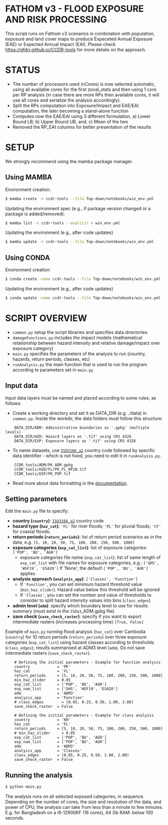# FATHOM v3 - FLOOD EXPOSURE AND RISK PROCESSING

This script runs on Fathom v3 scenarios in combination with population, exposure and land cover maps to produce Expeceted Annual Exposure (EAE) or Expected Annual Impact (EAI). Please check https://gfdrr.github.io/CCDR-tools for more details on the approach.



# STATUS
  - The number of processors used (nCores) is now selected automatic, using all available cores for the first zonal_stats and then using 1 core per RP analysis (in case there are more RPs then available cores, it will use all cores and serialize the analysis accordingly).
  - Split the RPs computation into Exposure/Impact and EAE/EAI computation, the later becoming a stand-alone function
  - Computes now the EAE/EAI using 3 different formulation, a) Lower Bound LB; b) Upper Bound UB, and; c) Mean of the two
  - Removed the RP_EAI columns for better presentation of the results

# SETUP
We strongly recommend using the mamba package manager.

## Using MAMBA

Environment creation:

```bash
$ mamba create -n ccdr-tools --file Top-down/notebooks/win_env.yml
```

Updating the environment spec (e.g., if package version changed or a package is added/removed):

```bash
$ mamba list -n ccdr-tools --explicit > win_env.yml
```

Updating the environment (e.g., after code updates)

```bash
$ mamba update -n ccdr-tools --file Top-down/notebooks/win_env.yml
```

## Using CONDA

Environment creation:

```bash
$ conda create -name ccdr-tools --file Top-down/notebooks/win_env.yml
```

Updating the environment (e.g., after code updates)

```bash
$ conda update -name ccdr-tools --file Top-down/notebooks/win_env.yml
```

# SCRIPT OVERVIEW

- `common.py` setup the script libraries and specifies data directories
- `damageFunctions.py` includes the impact models (mathematical relationship between hazard intensity and relative damage/impact over exposure category)
- `main.py` specifies the parameters of the analysis to run (country, hazards, return periods, classes, etc)
- `runAnalysis.py` the main function that is used to run the program according to parameters set in `main.py`

## Input data

Input data layers must be named and placed according to some rules, as follows:

- Create a working directory and set it as DATA_DIR (e.g. ./data) in `common.py`.
  Inside the workdir, the data folders must follow this structure:

```
    DATA_DIR/ADM: Administrative boundaries as '.gpkg' (multiple levels)
    DATA_DIR/HZD: Hazard layers as '.tif' using CRS 4326
    DATA_DIR/EXP: Exposure layers as '.tif' using CRS 4326
```
- To name datasets, use [`ISO3166_a2`](https://en.wikipedia.org/wiki/ISO_3166-1_alpha-2) country code followed by specific data identifier - which is not fixed, you need to edit it in `runAnalysis.py`.

```
    CCDR_tools/ADM/PK_ADM.gpkg
    CCDR_tools/HZD/FL/PK_FL_RP10.tif
    CCDR_tools/EXP/PK_POP.tif
```
- Read more about data formatting in the [documentation](https://gfdrr.github.io/CCDR-tools/docs/tool-setup.html).

## Setting parameters

Edit the `main.py` file to specify:
- **country (`country`)**: [`ISO3166_a2`](https://en.wikipedia.org/wiki/ISO_3166-1_alpha-2) country code
- **hazard type (`haz_cat`)**: `'FL'` for river floods; `'PL'` for pluvial floods; `'CF'` for coastal floods; 
- **return periods (`return_periods`)**: list of return period scenarios as in the data, e.g. `[5, 10, 20, 50, 75, 100, 200, 250, 500, 1000]`
- **exposure categories (`exp_cat_list`)**: list of exposure categories: `['POP', 'BU', 'AGR']`
  - exposure categories file name (`exp_cat_list`): list  of same length of `exp_cat_list` with file names for exposure categories, e.g.: `['GHS', 'WSF19', 'ESA20']`
    If 'None', the default `['POP', 'BU', 'AGR']` applies
- **analysis approach (`analysis_app`)**: `['Classes', 'Function']`
  - If `'Function'`, you can set minimum hazard threshold value (`min_haz_slider`). Hazard value below this threshold will be ignored
  - If `'Classes'`,  you can set the number and value of thresholds to consider to split hazard intensity values into bins (`class_edges`)
- **admin level (`adm`)**: specify which boundary level to use for results summary (must exist in the `ISOa3`_ADM.gpkg file)
- **save check (`save_check_raster`)**: specify if you want to export intermediate rasters (increases processing time) `[True, False]`

Example of `main.py` running flood analysis (`haz_cat`) over Cambodia (`country`) for 10 return periods (`return_periods`) over three exposure categories (`exp_cat_list`) using hazard classes according to thresholds (`class_edges`); results summarised at ADM3 level (`adm`). Do not save intermediate rasters (`save_check_raster`).

```
    # Defining the initial parameters - Example for function analysis
    country            = 'PK'
    haz_cat            = 'FL'
    return_periods     = [5, 10, 20, 50, 75, 100, 200, 250, 500, 1000]
    min_haz_slider     = 0.05
    exp_cat_list       = ['POP', 'BU', 'AGR']
    exp_nam_list       = ['GHS', 'WSF19', 'ESA20']
    adm                = 'ADM3'
    analysis_app       = 'Function'
    # class_edges        = [0.05, 0.25, 0.50, 1.00, 2.00]
    save_check_raster  = False
```

```
    # Defining the initial parameters - Example for class analysis
    country            = 'KH'
    haz_cat            = 'FL'
    return_periods     = [5, 10, 20, 50, 75, 100, 200, 250, 500, 1000]
    # min_haz_slider     = 0.05
    exp_cat_list       = ['POP', 'BU', 'AGR']
    exp_nam_list       = ['POP', 'BU', 'AGR']
    adm                = 'ADM3'
    analysis_app       = 'Classes'
    class_edges        = [0.05, 0.25, 0.50, 1.00, 2.00]
    save_check_raster  = False
```


## Running the analysis

```bash
$ python main.py
```

The analysis runs on all selected exposed categories, in sequence. Depending on the number of cores, the size and resolution of the data, and power of CPU, the analysis can take from less than a minute to few minutes.
E.g. for Bangladesh on a  i9-12900KF (16 cores), 64 Gb RAM: below 100 seconds.
